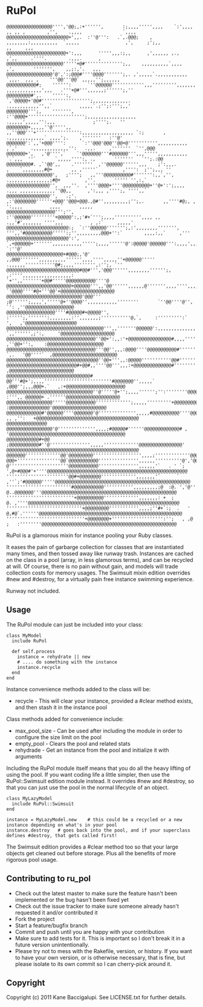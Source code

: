 RuPol
=======
    
    @@@@@@@@@@@@@@@@@'''','@@;,:+'''''',       :;,,,,''''',,,,    `:',,,,               ,, ,, ,        ,'',    .,,,,               `,,,,  
    @@@@@@@@@@@@@@@@@@@@@@@+',,.  :''@''':   .`,.@@@;    , ,,,,,,,,:,,,,,,,,,,  `,,,,,                 ,',     ;';,,            ,,     ,,,
    @@@@@@@@@@@@@@@@@@@@@@+':,,,      ''''',,,:;,,      ,',,,,,, ,.,                                   ,',,     .''''.        .,,,.      ,
    @@@@@@@@@@@@@@@@@@@@@'''''+@#'''''''''''''';,,    ,,,,,,,,,,`,,,,                                  ,',       ''''''',    ,,;:,'.   ,,,
    @@@@@@@@@@@@@@@@@'@',':;@@@#''''@@@@''''''';,. ,',,,,,`.,,,,,,,,,,,                         `,,,.  ,,, ,    '''@@'''@@` ,,,,,'';,,,,,,
    @@@@@@@@@@@#;    '''''':      `''@@@@@@'''''''''''',,,''''''''',,,,,,,                 ,,,,,,,,,,,,,',,,   .'''+@#''',,,,,,;'''''';,''
    @@@@@@@@@#',.    ''''':,      `,'@@@@@+'@@#'''''''''''''''''';,,,,,,,,,,,,,.            .,,,,,,,,,,,'',,`          ,,,,,`.;'';:''';,,'
    @@@@@@@@''';,    ''''''',     :''@@@@+''''''''''''''''''''';,,,,,,,,,,,,,,,,,,           .,,,,,',,,,,'':,,,              ;'''';.   '' 
    @@@@@@@@+,,,,,''@''''',,     ,,''@@@'''+'''''''''''''''':,,,,,,,,,,,,,,,,,,, `:;       ,   .,,,,,,,,,,,,,` ,,,,';.    ,'''''''   :''@'
    @@@@@@@':`,,'+@@@'''':      `:''@@@'@@@''@@+@''''''''''',,,,,,,,,,,            ,`,'     .,,,,,,,,,,,,,'':   .,,.     ,'''''''  `'',@@@
    @@@@@@@+',   ,'@'''',`    `'@@@@@@@'''#@@@@@@''',,,''''',,,,,,,,,,,         `.`,,,  ''`       `,,,,,'''':, .,       '''''''   `'';.:@@
    @@@@@@@@@#. ,`'@@',,    .'''''''  ,''@@@@@@'''''',,,    ;':,,,.          ,    `,,,,,,,,#@+       ,, ,'''''`         ,'''':  ;'';,,, ''
    @@@@@@@@@@@@@@@@@',   ;'''';   ,,'''@@@@@@@@@@#''''''':,,`,'',          .,,,,,,,,,,,,,,,;#@+         ,''.       ''''' '',:,`          
    @@@@@@@@@@@@@@@@'',  ,,,''.  ,''''@@@@+''''@@@@@@@@@@+''@+':';,,,,     .,,, ,,,,,,,,,,,,,''@@,,      ,':,,, ,'''';, '''',,`           
    @@@@@@@@@@@@@@@@'',   .;'. ,:'@@@@@@@@''''''+@@@''@@@+@@@.,@#'',,,,,,,,,;'';,.       ,,''''#@;, ,     ':,,,,          ,,,,`      ,,,,,
    @@@@@@@@@@@@@@@@@@''';'',   :''@@@@@@'''''''''+@@@@@':,;'#+`''';,,,,'''''''''',,,, ,,  .,,'#',,,,,,, '''',,,          , ,:`     ,,,,,'
    @@@@@@@@@@@@@@@@@@@@@@@:;  `:''@@@@@@''''''';,:',,,,,,,,''''''',  ''',,'#@@@@@@@@@@''''':;'',,,,,,,,,@@@+'':`        ,,,,:,,`     ,'''
    @@@@@@@@@@@@@@@@@@@@@@@':', `,+@@@@@@+''''''',,,,,,,,,,,''''';,,,,''''''@':@@@@@'@@@@@@''':,,,,',,,'@''#@@@@+''',,,,,,,'''':`   `:''@'
    @@@@@@@@@@@@@@@@@@@@@+#@@@;,'@'  ,,@@@''''''',,,,,,,,,,'''''',,,,'''',,,,,''+@@@@@@'''''   .,,,,,,'''''''''''@#;,,,,'''''''',:'';, `''
    @@@@@@@@@@@@@@@@@@@@@@@@@@@#@@#''','@@@'''''',,,,,,,,'''''';, ,:'''',,,,,,,,,,,,,,,,,,:         `+'',,'''''''+@@#'''''@@@@@@@@@@@''''@
    @@@@@@@@@@@@@@@@@@@@@@@@+@@@@@@''',,'@@'''''',,,,,,@''''''',,,,'''',,,,,,,,,,,,,,,,,,,        `'@@@@''''#@+'''@@'+@@@@@@@@@@@@@@@@@@@@
    @@@@@@@@@@@@@@@@@@@@@@@@@@@@'@@@'''  ;@'''''';,,,,','''''@+''@@@@'',,,,,,,,,,,''''''''       `''@@''''@'',   `': ,''@@@@@@@@@@@@@@@@@@
    @@@@@@@@@@@@@@@@@@''''#@@@@@#+@@@@@'', :''''';,''''''':,,,,,,,,:'',,,,,,,;'''''''''''@,`,     :''''''''':`  ',   ,'@@@@@@@@@@@@@@@@@@@
    @@@@@@@@@@@@@@@@@@@@@@@@@@@@@@@@@@@@''',,'''''''@@@@@@':,,,,,,,,,,,,,,''''''''''''''@@',`.,`  `,,'''''',;':,     '@@@@@@@@@@@@@@@@@@@@
    @@@@@@@@@@@@@@@@@@@@@@@@@@@@@@@@@''@@+':,,:'+@@@@@@@@@@@@@@@@#,,,,'''''''''''''''''@@@@+:.`,,     ,''@@+'':,    :@@@@@@@@@@@@@@@@@@@@@
    @@@@@@@@@@@@@@@@@@@@@@@@@@@@@@@@@'''@@'',,,:@@@@''''@@@@@@@@@@@#''''''''''''''''''@@@@@@+',  `,.   '@@''''`  ,@@@@@@@@@@@@@@@@@@@@@@@@
    @@@@@@@@@@@@@@@@@@@@@@@@@@@@@@@@@@''@@+''',,:@@@@@'''''''''''@@#''''''''''''''''@@@@@@@@@@@@';,,.,,'@@'''''##@@@@@@@@@@@@@@@@@@@@@@@@@
    @@@@@@@@@@@@@@@@@@@@@@@@@@#+@@#,,''''@@''',,,:+@@@@@@@@@@@@@@#'''''''''''''''@@@@@@@''@@@@@@@@#;,,,'''''':   ,@@@@@@@@@@@@@@@@@@@@@@@@
    @@@@@@@@@@@@@@@@@@@@@@@@@@@@@@@# @@'''#@+';,,,,'''''''''''''''''''''''''#@@@@@@@'',,,,,`  ,@@@'';,,,@@@+.`   ,:+@@@@@@@@@@@@@@@@@@@@@@
    @@@@@@@@@@@@@@@@@@@@@@@@@@@@@@@@''@'''''@+'';,,,,'''''';'':''''''''@@@@@@@@@@@@''''',,      :''',, @@@@@@+ .''''''@@@@@@@@@@@@@@@@@@@@
    @@@@@@@@@@@@@@@@@'''''@@@@@@@@@@@''''''''''''';,,,,,'''''''''+@@@@@@@@@@@@@@@@@@'''''',,,,,,,';  :@@@@@@@@@@@@@@@'@@@@@@@@@@@@@@@@@@@@
    @@@@@@@@@@@@@#'@@@@@@''''@@@@@@@'@'''''''''''''',,,,,#@@@@@@@@@@''''@@@@@@@@@@;,',,, ,, ,'':   +@@@@@@@@@@@@@@@@@@@@@@@@@@@@@@@@@@@@@@
    @@@@@@@@@@@@@@@ @@@@@@@@@@@@@@@@@'@'''''''''''''',,,,;#@@@@@#''''''@@@@@@@@@@@@@# ,       '@@@@@@@@@@@@@@@@@@@@@@@@@@@@@@@@@@@@@@@@@@@
    @@@@@@@@@@@@#+@@  ;@@@@@@@@@@@#''@''''''''''''''',,,,,'''''''''''''@@@@@@@@@@@@@@@@' @@@@@@@@@@@@@@@@@@@@@@@@@@@@@@@@@@@@@@@@@@@@@@@@@
    @@@@@@@'''''''''''''@@'@@@@@@@@@'''''''''''''''''',,,,;'''''''''''''@@@@+'@@@@@@@@@@@@@@@@@@@@@@@@@@@@@@@@@@@@@@@@@@@@@@@@@@@@@@@@@@@@
    @@@+''''''''''''''''@@`@@@@@@@@@@@''''''''''''''',,,,,,''''''''''@','@@'@@@''''@@@@@@@@@@@@@@@@@@@@@@@@@@@@@@@@@@@@@@@@@@@@@@@@@@@@@@@
    @''''''''''''''''''''''@@@@@@@@@@@''''''''''''''',,,,,,'`   . ' `; ',@+#@@@#'+''''@@@@@@@@@@@@@@@@@@@@@@@@@@@@@@@@@@@@@@@@@@@@@@@@@@@@
    '''''''''''''''''''''''@@#+@@@@@@@@''''''''''''',,,,,,,'`      `  ,''`;'#@@@@@@'''''@@@@@@@@@@@@@@@@@@@@@@@@@@@@@@@@@@@@@@@@@@@@@@@@@@
    ''''''''''''''''''''''''#@@@@@@@@@@@''''''''''',,,,,,,,,;@  :@. ','@'' @..@@@@@@@'''@@@@@@@@@@@@@@@@@@@@@@@@@@@@@@@@@@@@@@@@@@@@@@@@@@
    '''''''''''''''''''''''''+@@@@@@@@@@''''''''''''',,,,,,,: +  ;        @. ,''''@@@@@@@@@@@@@@@@@@@@@@@@@@@@@@@@@@@@@@@@@@@@@@@@@@@@@@@@
    ''''''''''''''''''''''''''''+@@@@@@@@@''''''''''',,,,;''#+`:;  .   ' @,#@`.''''''@@@@@@@@@@@@@@@@@@@@@@@@@@@@@@@@@@@@@@@@@@@@@@@@@@@@@
    '''''''''''''''''''''''''''''+@@@@@@@@+''''''''''''''''''':'';   , ,@  ;   :''''''''@@@@@@@@@@@@@@@@@@@@@@@@@@@@@@@@@@@@@@@@@@@@@@@@@@
    
RuPol is a glamorous mixin for instance pooling your Ruby classes. 

It eases the pain of garbarge collection for classes that are instantiated many times, and then tossed away like runway trash. Instances are cached on the class in a pool (array, in less glamorous terms), and can be recycled at will. Of course, there is no pain without gain, and models will trade collection costs for memory usages. The Swimsuit mixin edition overrides #new and #destroy, for a virtually pain free instance swimming experience.
  
Runway not included.

Usage
--------

The RuPol module can just be included into your class:

    class MyModel 
      include RuPol
    
      def self.process
        instance = rehydrate || new
        # .... do something with the instance
        instance.recycle
      end
    end

Instance convenience methods added to the class will be:

* recycle - This will clear your instance, provided a #clear method exists, and then stash it in the instance pool

Class methods added for convenience include:

* max&#95;pool_size - Can be used after including the module in order to configure the size limit on the pool
* empty_pool - Clears the pool and related stats
* rehydrade - Get an instance from the pool and initialize it with arguments

Including the RuPol module itself means that you do all the heavy lifting of using the pool. If you want coding life a little simpler, then use the RuPol::Swimsuit edition module instead. It overrides #new and #destroy, so that you can just use the pool in the normal lifecycle of an object.

    class MyLazyModel
      include RuPol::Swimsuit
    end
    
    instance = MyLazyModel.new    # this could be a recycled or a new instance depending on what's in your pool
    instance.destroy   # goes back into the pool, and if your superclass defines #destroy, that gets called first!

The Swimsuit edition provides a #clear method too so that your large objects get cleaned out before storage. Plus all the benefits of more rigorous pool usage.

Contributing to ru_pol
--------
 
* Check out the latest master to make sure the feature hasn't been implemented or the bug hasn't been fixed yet
* Check out the issue tracker to make sure someone already hasn't requested it and/or contributed it
* Fork the project
* Start a feature/bugfix branch
* Commit and push until you are happy with your contribution
* Make sure to add tests for it. This is important so I don't break it in a future version unintentionally.
* Please try not to mess with the Rakefile, version, or history. If you want to have your own version, or is otherwise necessary, that is fine, but please isolate to its own commit so I can cherry-pick around it.

Copyright
--------

Copyright (c) 2011 Kane Baccigalupi. See LICENSE.txt for
further details.


